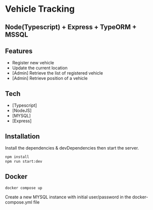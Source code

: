 # Vehicle Tracking
## Node(Typescript) + Express + TypeORM + MSSQL
## Features
- Register new vehicle
- Update the current location
- [Admin] Retrieve the list of registered vehicle
- [Admin] Retrieve position of a vehicle

## Tech

- [Typescript]
- [NodeJS]
- [MYSQL]
- [Express]

## Installation

Install the dependencies & devDependencies then start the server.

```sh
npm install
npm run start:dev
```

## Docker
```sh
docker compose up
```
Create a new MYSQL instance with initial user/password in the docker-compose.yml file

